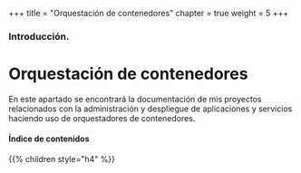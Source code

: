 +++
title = "Orquestación de contenedores"
chapter = true
weight = 5
+++

### Introducción.

# Orquestación de contenedores

En este apartado se encontrará la documentación de mis proyectos relacionados con la administración y despliegue de aplicaciones y servicios haciendo uso de orquestadores de contenedores.

#### Índice de contenidos

{{% children style="h4" %}}